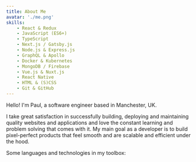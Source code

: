 ```yaml
---
title: About Me
avatar: './me.png'
skills:
    - React & Redux
    - JavaScript (ES6+)
    - TypeScript
    - Next.js / Gatsby.js
    - Node.js & Express.js
    - GraphQL & Apollo
    - Docker & Kubernetes
    - MongoDB / Firebase
    - Vue.js & Nuxt.js
    - React Native
    - HTML & (S)CSS
    - Git & GitHub
---
```


Hello! I'm Paul, a software engineer based in Manchester, UK.

I take great satisfaction in successfully building, deploying and maintaining quality websites and applications and love the constant learning and problem solving that comes with it. My main goal as a developer is to build pixel-perfect products that feel smooth and are scalable and efficient under the hood.

Some languages and technologies in my toolbox:
